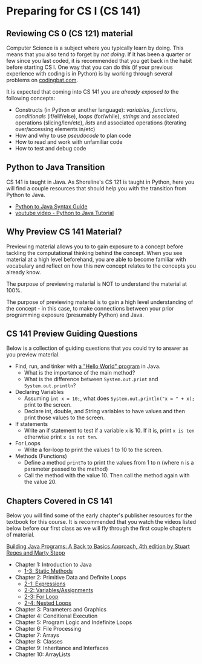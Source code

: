 # Preparing for CS I (CS 141)

## Reviewing CS 0 (CS 121) material

Computer Science is a subject where you typically learn by doing. This means that you also tend to forget by _not doing_. If it has been a quarter or few since you last coded, it is recommended that you get back in the habit before starting CS I. One way that you can do this (if your previous experience with coding is in Python) is by working through several problems on [codingbat.com](http://codingbat.com/python).

It is expected that coming into CS 141 you are _already exposed to_ the following concepts:
  - Constructs (in Python or another language): _variables_, _functions_, _conditionals_ (if/elif/else), _loops_ (for/while), _strings_ and associated operations (slicing/len/etc), _lists_ and associated operations (iterating over/accessing elements in/etc)
  - How and why to use _pseudocode_ to plan code
  - How to read and work with unfamiliar code
  - How to test and debug code

## Python to Java Transition

CS 141 is taught in Java. As Shoreline's CS 121 is taught in Python, here you will find a couple resources that should help you with the transition from Python to Java.

- [Python to Java Syntax Guide](Python-to-Java-Syntax.pdf)
- [youtube video - Python to Java Tutorial](https://www.youtube.com/watch?v=fL7bVIpwzxA)

## Why Preview CS 141 Material?

Previewing material allows you to to gain exposure to a concept before tackling the computational thinking behind the concept. When you see material at a high level beforehand, you are able to become familiar with vocabulary and reflect on how this new concept relates to the concepts you already know.

The purpose of previewing material is NOT to understand the material at 100%.

The purpose of previewing material is to gain a high level understanding of the concept - in this case, to make connections between your prior programming exposure (presumably Python) and Java.

## CS 141 Preview Guiding Questions

Below is a collection of guiding questions that you could try to answer as you preview material.

- Find, run, and tinker with [a "Hello World" program](https://repl.it/@chess/HelloWorld) in Java.
  - What is the importance of the main method?
  - What is the difference between ```System.out.print``` and ```System.out.println```?
- Declaring Variables
  - Assuming ```int x = 10;```, what does ```System.out.println("x = " + x);``` print to the screen.
  - Declare int, double, and String variables to have values and then print those values to the screen.
- If statements
  - Write an if statement to test if a variable ```x``` is 10. If it is, print ```x is ten``` otherwise print ```x is not ten```.
- For Loops
  - Write a for-loop to print the values 1 to 10 to the screen.
- Methods (Functions)
  - Define a method ```printTo``` to print the values from 1 to n (where n is a parameter passed to the method)
  - Call the method with the value 10. Then call the method again with the value 20.

## Chapters Covered in CS 141

Below you will find some of the early chapter's publisher resources for the textbook for this course. It is recommended that you watch the videos listed below before our first class as we will fly through the first couple chapters of material.

[Building Java Programs: A Back to Basics Approach, 4th edition
by Stuart Reges and Marty Stepp](https://www.amazon.com/Building-Java-Programs-Basics-Approach/dp/0134322762/)

- Chapter 1: Introduction to Java
  - [1-3: Static Methods](http://media.pearsoncmg.com/aw/aw_reges_bjp_2/videoPlayer.php?id=c1-3)
- Chapter 2: Primitive Data and Definite Loops
  - [2-1: Expressions](http://media.pearsoncmg.com/aw/aw_reges_bjp_2/videoPlayer.php?id=c2-1)
  - [2-2: Variables/Assignments](http://media.pearsoncmg.com/aw/aw_reges_bjp_2/videoPlayer.php?id=c2-2)
  - [2-3: For Loop](http://media.pearsoncmg.com/aw/aw_reges_bjp_2/videoPlayer.php?id=c2-3)
  - [2-4: Nested Loops](http://media.pearsoncmg.com/aw/aw_reges_bjp_2/videoPlayer.php?id=c2-4)
- Chapter 3: Parameters and Graphics
- Chapter 4: Conditional Execution
- Chapter 5: Program Logic and Indefinite Loops
- Chapter 6: File Processing
- Chapter 7: Arrays
- Chapter 8: Classes
- Chapter 9: Inheritance and Interfaces
- Chapter 10: ArrayLists
